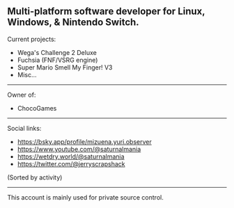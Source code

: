 Multi-platform software developer for Linux, Windows, & Nintendo Switch.  
----------------------------  
Current projects:  
- Wega's Challenge 2 Deluxe
- Fuchsia (FNF/VSRG engine)
- Super Mario Smell My Finger! V3
- Misc...
----------------------------  
Owner of:  
- ChocoGames  
----------------------------  
Social links:  
- https://bsky.app/profile/mizuena.yuri.observer  
- https://www.youtube.com/@saturnalmania  
- https://wetdry.world/@saturnalmania  
- https://twitter.com/@jerryscrapshack  

(Sorted by activity)  

----------------------------  
This account is mainly used for private source control.  
